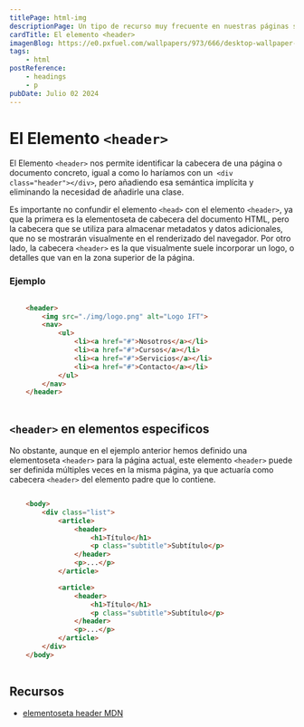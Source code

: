 ```yaml
---
titlePage: html-img
descriptionPage: Un tipo de recurso muy frecuente en nuestras páginas son las imágenes. Las imágenes son importantísimas para conseguir que nuestra página se vea bien y sea agradable (si son imágenes de decoración) o ayude a mostrar y ejemplificar lo que escribimos en ella (si son imágenes de contenido).
cardTitle: El elemento <header>
imagenBlog: https://e0.pxfuel.com/wallpapers/973/666/desktop-wallpaper-html-5.jpg
tags:
    - html
postReference:
    - headings
    - p
pubDate: Julio 02 2024
---
```


# El Elemento `<header>`

El Elemento `<header>` nos permite identificar la cabecera de una página o documento concreto, igual a como lo haríamos con un` <div class="header"></div>`, pero añadiendo esa semántica implícita y eliminando la necesidad de añadirle una clase.

Es importante no confundir el elemento `<head>` con el elemento `<header>`, ya que la primera es la elementoseta de cabecera del documento HTML, pero la cabecera que se utiliza para almacenar metadatos y datos adicionales, que no se mostrarán visualmente en el renderizado del navegador. Por otro lado, la cabecera `<header>` es la que visualmente suele incorporar un logo, o detalles que van en la zona superior de la página.

### Ejemplo

```html

    <header>
        <img src="./img/logo.png" alt="Logo IFT">
        <nav>
            <ul>
                <li><a href="#">Nosotros</a></li>
                <li><a href="#">Cursos</a></li>
                <li><a href="#">Servicios</a></li>
                <li><a href="#">Contacto</a></li>
            </ul>
        </nav>
    </header>
    
```

## `<header>` en elementos especificos

No obstante, aunque en el ejemplo anterior hemos definido una elementoseta `<header>` para la página actual, este elemento `<header>` puede ser definida múltiples veces en la misma página, ya que actuaría como cabecera `<header>` del elemento padre que lo contiene.

```html

    <body>
        <div class="list">
            <article>
                <header>
                    <h1>Título</h1>
                    <p class="subtitle">Subtítulo</p>
                </header>
                <p>...</p>  
            </article>

            <article>
                <header>
                    <h1>Título</h1>
                    <p class="subtitle">Subtítulo</p>
                </header>
                <p>...</p>
            </article>
        </div>
    </body>
    
```


## Recursos


- [elementoseta header MDN](https://developer.mozilla.org/es/docs/Web/HTML/Element/header)